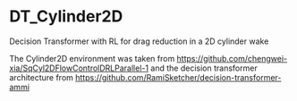 # DT_Cylinder2D
Decision Transformer with RL for drag reduction in a 2D cylinder wake

The Cylinder2D environment was taken from https://github.com/chengwei-xia/SqCyl2DFlowControlDRLParallel-1 and the decision transformer architecture from https://github.com/RamiSketcher/decision-transformer-ammi 
